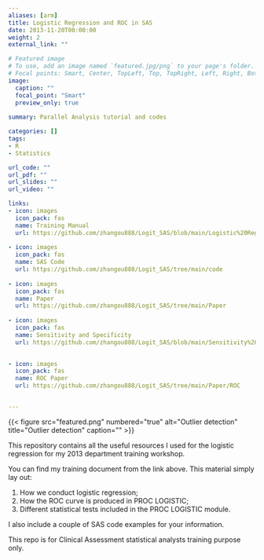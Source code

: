 ```yaml
---
aliases: [arm]
title: Logistic Regression and ROC in SAS
date: 2013-11-20T00:00:00
weight: 2
external_link: ""

# Featured image
# To use, add an image named `featured.jpg/png` to your page's folder.
# Focal points: Smart, Center, TopLeft, Top, TopRight, Left, Right, BottomLeft, Bottom, BottomRight.
image:
  caption: ""
  focal_point: "Smart"
  preview_only: true
  
summary: Parallel Analysis tutorial and codes 

categories: []
tags:
- R
- Statistics

url_code: ""
url_pdf: ""
url_slides: ""
url_video: ""

links:
- icon: images
  icon_pack: fas
  name: Training Manual
  url: https://github.com/zhangou888/Logit_SAS/blob/main/Logistic%20Regression%20Training%20Material.pdf
  
- icon: images
  icon_pack: fas
  name: SAS Code
  url: https://github.com/zhangou888/Logit_SAS/tree/main/code
  
- icon: images
  icon_pack: fas
  name: Paper
  url: https://github.com/zhangou888/Logit_SAS/tree/main/Paper
 
- icon: images
  icon_pack: fas
  name: Sensitivity and Specificity
  url: https://github.com/zhangou888/Logit_SAS/blob/main/Sensitivity%20and%20Specificity.pdf

  
- icon: images
  icon_pack: fas
  name: ROC Paper
  url: https://github.com/zhangou888/Logit_SAS/tree/main/Paper/ROC


---
```



{{< figure src="featured.png" numbered="true" alt="Outlier detection" title="Outlier detection"
caption="" >}}

This repository contains all the useful resources I used for the logistic regression for my 2013 department training workshop.

You can find my training document from the link above. This material simply lay out:

1. How we conduct logistic regression;
2. How the ROC curve is produced in PROC LOGISTIC;
3. Different statistical tests included in the PROC LOGISTIC module. 

I also include a couple of SAS code examples for your information. 

This repo is for Clinical Assessment statistical analysts training purpose only.  

